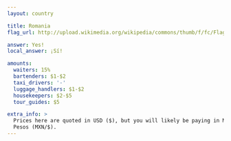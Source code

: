 ```yaml
---
layout: country

title: Romania
flag_url: http://upload.wikimedia.org/wikipedia/commons/thumb/f/fc/Flag_of_Mexico.svg/840px-Flag_of_Mexico.svg.png

answer: Yes!
local_answer: ¡Sí!

amounts:
  waiters: 15%
  bartenders: $1-$2
  taxi_drivers: '-'
  luggage_handlers: $1-$2
  housekeepers: $2-$5
  tour_guides: $5

extra_info: >
  Prices here are quoted in USD ($), but you will likely be paying in Mexican
  Pesos (MXN/$).
---
```

